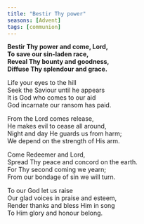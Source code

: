 ```yaml
---
title: "Bestir Thy power"
seasons: [Advent]
tags: [communion]
---
```


**Bestir Thy power and come, Lord,   
To save our sin-laden race,   
Reveal Thy bounty and goodness,   
Diffuse Thy splendour and grace.**

Life your eyes to the hill   
Seek the Saviour until he appears   
It is God who comes to our aid   
God incarnate our ransom has paid.

From the Lord comes release,   
He makes evil to cease all around,   
Night and day He guards us from harm;   
We depend on the strength of His arm.

Come Redeemer and Lord,   
Spread Thy peace and concord on the earth.   
For Thy second coming we yearn;   
From our bondage of sin we will turn.

To our God let us raise   
Our glad voices in praise and esteem,   
Render thanks and bless Him in song   
To Him glory and honour belong.
